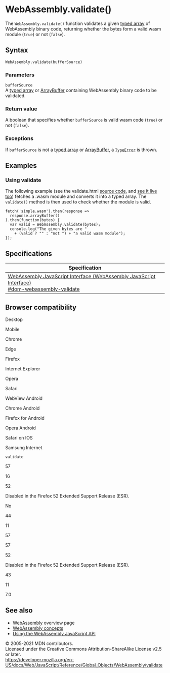 # WebAssembly.validate()

The `WebAssembly.validate()` function validates a given [typed array](https://developer.mozilla.org/en-US/docs/Web/JavaScript/Typed_arrays) of WebAssembly binary code, returning whether the bytes form a valid wasm module (`true`) or not (`false`).

## Syntax

    WebAssembly.validate(bufferSource)

### Parameters

`bufferSource`  
A [typed array](https://developer.mozilla.org/en-US/docs/Web/JavaScript/Typed_arrays) or [ArrayBuffer](../arraybuffer) containing WebAssembly binary code to be validated.

### Return value

A boolean that specifies whether `bufferSource` is valid wasm code (`true`) or not (`false`).

### Exceptions

If `bufferSource` is not a [typed array](https://developer.mozilla.org/en-US/docs/Web/JavaScript/Typed_arrays) or [ArrayBuffer](../arraybuffer), a [`TypeError`](../typeerror) is thrown.

## Examples

### Using validate

The following example (see the validate.html [source code](https://github.com/mdn/webassembly-examples/blob/master/js-api-examples/validate.html), and [see it live too](https://mdn.github.io/webassembly-examples/js-api-examples/validate.html)) fetches a .wasm module and converts it into a typed array. The `validate()` method is then used to check whether the module is valid.

    fetch('simple.wasm').then(response =>
      response.arrayBuffer()
    ).then(function(bytes) {
      var valid = WebAssembly.validate(bytes);
      console.log("The given bytes are "
        + (valid ? "" : "not ") + "a valid wasm module");
    });

## Specifications

<table><thead><tr class="header"><th>Specification</th></tr></thead><tbody><tr class="odd"><td><a href="https://webassembly.github.io/spec/js-api/#dom-webassembly-validate">WebAssembly JavaScript Interface (WebAssembly JavaScript Interface)<br />
<span class="small">#dom-webassembly-validate</span></a></td></tr></tbody></table>

## Browser compatibility

Desktop

Mobile

Chrome

Edge

Firefox

Internet Explorer

Opera

Safari

WebView Android

Chrome Android

Firefox for Android

Opera Android

Safari on IOS

Samsung Internet

`validate`

57

16

52

Disabled in the Firefox 52 Extended Support Release (ESR).

No

44

11

57

57

52

Disabled in the Firefox 52 Extended Support Release (ESR).

43

11

7.0

## See also

-   [WebAssembly](https://developer.mozilla.org/en-US/docs/WebAssembly) overview page
-   [WebAssembly concepts](https://developer.mozilla.org/en-US/docs/WebAssembly/Concepts)
-   [Using the WebAssembly JavaScript API](https://developer.mozilla.org/en-US/docs/WebAssembly/Using_the_JavaScript_API)

© 2005-2021 MDN contributors.  
Licensed under the Creative Commons Attribution-ShareAlike License v2.5 or later.  
<a href="https://developer.mozilla.org/en-US/docs/Web/JavaScript/Reference/Global_Objects/WebAssembly/validate" class="_attribution-link">https://developer.mozilla.org/en-US/docs/Web/JavaScript/Reference/Global_Objects/WebAssembly/validate</a>
